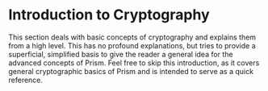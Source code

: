 # Introduction to Cryptography

This section deals with basic concepts of cryptography and explains them from a high level. This has no profound explanations, but tries to provide a superficial, simplified basis to give the reader a general idea for the advanced concepts of Prism. Feel free to skip this introduction, as it covers general cryptographic basics of Prism and is intended to serve as a quick reference.
